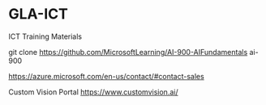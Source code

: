 # GLA-ICT
ICT Training Materials


git clone https://github.com/MicrosoftLearning/AI-900-AIFundamentals ai-900

https://azure.microsoft.com/en-us/contact/#contact-sales

Custom Vision Portal
https://www.customvision.ai/
